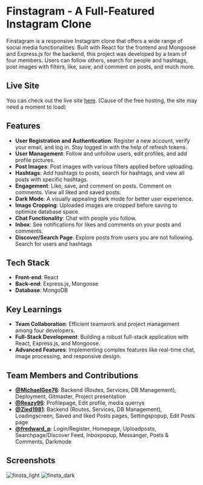# Finstagram - A Full-Featured Instagram Clone

Finstagram is a responsive Instagram clone that offers a wide range of social media functionalities. Built with React for the frontend and Mongoose and Express.js for the backend, this project was developed by a team of four members. Users can follow others, search for people and hashtags, post images with filters, like, save, and comment on posts, and much more.

## Live Site

You can check out the live site [here](https://www.mern-stack.de/).
(Cause of the free hosting, the site may need a moment to load)

## Features

- **User Registration and Authentication**: Register a new account, verify your email, and log in. Stay logged in with the help of refresh tokens.
- **User Management**: Follow and unfollow users, edit profiles, and add profile pictures.
- **Post Images**: Post images with various filters applied before uploading.
- **Hashtags**: Add hashtags to posts, search for hashtags, and view all posts with specific hashtags.
- **Engagement**: Like, save, and comment on posts. Comment on comments. View all liked and saved posts.
- **Dark Mode**: A visually appealing dark mode for better user experience.
- **Image Cropping**: Uploaded images are cropped before saving to optimize database space.
- **Chat Functionality**: Chat with people you follow.
- **Inbox**: See notifications for likes and comments on your posts and comments.
- **Discover/Search Page**: Explore posts from users you are not following. Search for users and hashtags

## Tech Stack

- **Front-end**: React
- **Back-end**: Express.js, Mongoose
- **Database**: MongoDB

## Key Learnings

- **Team Collaboration**: Efficient teamwork and project management among four developers.
- **Full-Stack Development**: Building a robust full-stack application with React, Express.js, and Mongoose.
- **Advanced Features**: Implementing complex features like real-time chat, image processing, and responsive design.

## Team Members and Contributions

- **[@MichaelGee76](https://github.com/MichaelGee76)**: Backend (Routes, Services, DB Management), Deployment, Gitmaster, Project presentation
- **[@Reazy96](https://github.com/Reazy96)**: Profilepage, Edit profile, media querrys
- **[@Zied1981](https://github.com/Zied1981)**: Backend (Routes, Services, DB Management), Loadingscreen, Saved and liked Posts pages, Settingspopup, Edit Posts page
- **[@fredward_p](https://github.com/fredwardp)**: Login/Register, Homepage, Uploadposts, Searchpage/Discover Feed, Inboxpopup, Messanger, Posts & Comments, Darkmode

## Screenshots

![finsta_light](https://github.com/MichaelGee76/finstergram/assets/148052437/25524e52-59df-4400-a3a7-cf4f2051e022)
![finsta_dark](https://github.com/MichaelGee76/finstergram/assets/148052437/63e536d8-3428-4b41-8717-3da471c92f42)
